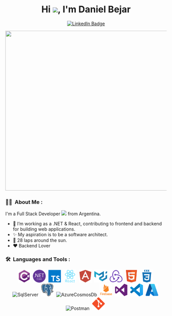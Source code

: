 <h1 align="center">Hi <img src="https://media.giphy.com/media/hvRJCLFzcasrR4ia7z/giphy.gif" width="40">, I'm Daniel Bejar</h1>
<p align="center">
<a href="https://www.linkedin.com/in/daniel-bejar/" target="_blank"><img src="https://img.shields.io/badge/Daniel%20Bejar-blue?style=for-the-badge&logo=linkedin&logoColor=white" alt="LinkedIn Badge"></a>
</p>

<p align="center"><img src="https://media3.giphy.com/media/SWoSkN6DxTszqIKEqv/giphy.gif?cid=790b761146a8c95260fc59f091afd14bd1aa19787dead7c7&rid=giphy.gif&ct=g" width="700" height="500"  /></p>

### :man_technologist: &nbsp;About Me :

I'm a Full Stack Developer <img src="https://media.giphy.com/media/WUlplcMpOCEmTGBtBW/giphy.gif" width="30"> from Argentina.

- 🔭 I’m working as a .NET & React, contributing to frontend and backend for building web applications.
- ✨ My aspiration is to be a software architect.
- 🚀 28 laps around the sun.
- ❤️ Backend Lover

### 🛠 &nbsp;Languages and Tools :

<p align="center">
<img src="https://github.com/devicons/devicon/blob/master/icons/csharp/csharp-original.svg" title="CSharp" **alt="CSharp" width="40" height="40"/>&nbsp;
<img src="https://github.com/devicons/devicon/blob/master/icons/dotnetcore/dotnetcore-original.svg" title="DotNetCore" **alt="DotNetCore" width="40" height="40"/>&nbsp;
<img src="https://github.com/devicons/devicon/blob/master/icons/typescript/typescript-original.svg" title="Typescript" **alt="Typescript" width="40" height="40"/>&nbsp;
<img src="https://github.com/devicons/devicon/blob/master/icons/react/react-original-wordmark.svg" title="React" alt="React" width="40" height="40"/>&nbsp;
<img src="https://github.com/devicons/devicon/blob/master/icons/angularjs/angularjs-plain.svg" title="Angular" alt="Angular" width="40" height="40"/>&nbsp;
<img src="https://github.com/devicons/devicon/blob/master/icons/materialui/materialui-original.svg" title="Material UI" alt="Material UI" width="40" height="40"/>&nbsp;
<img src="https://github.com/devicons/devicon/blob/master/icons/redux/redux-original.svg" title="Redux" alt="Redux " width="40" height="40"/>&nbsp;
<img src="https://github.com/devicons/devicon/blob/master/icons/html5/html5-original.svg" title="HTML5" alt="HTML" width="40" height="40"/>&nbsp;
<img src="https://github.com/devicons/devicon/blob/master/icons/css3/css3-plain-wordmark.svg"  title="CSS3" alt="CSS" width="40" height="40"/>&nbsp;
<img src="https://cdn-icons-png.flaticon.com/512/4248/4248443.png" title="SqlServer" alt="SqlServer" width="40" height="40"/>&nbsp;
<img src="https://github.com/devicons/devicon/blob/master/icons/postgresql/postgresql-original.svg" **alt="PostgreSql" width="40" height="40"/>&nbsp;
<img src="http://code.benco.io/icon-collection/azure-icons/Azure-Cosmos-DB.svg" title="AzureCosmosDb" alt="AzureCosmosDb" width="40" height="40"/>&nbsp;
<img src="https://github.com/devicons/devicon/blob/master/icons/firebase/firebase-plain-wordmark.svg" title="Firebase" alt="Firebase" width="40" height="40"/>&nbsp;
<img src="https://github.com/devicons/devicon/blob/master/icons/visualstudio/visualstudio-plain.svg" title="VisualStudio"  alt="VisualStudio" width="40" height="40"/>&nbsp;
<img src="https://github.com/devicons/devicon/blob/master/icons/vscode/vscode-original.svg" title="VSCode"  alt="VSCode" width="40" height="40"/>&nbsp;
<img src="https://github.com/devicons/devicon/blob/master/icons/azure/azure-original.svg" title="Azure" **alt="Azure" width="40" height="40"/>&nbsp;
<img src="https://www.vectorlogo.zone/logos/getpostman/getpostman-icon.svg" title="Postman"  alt="Postman" width="40" height="40"/>&nbsp;
<img src="https://github.com/devicons/devicon/blob/master/icons/git/git-original.svg" title="Git" **alt="Git" width="40" height="40"/>&nbsp;
</p>

